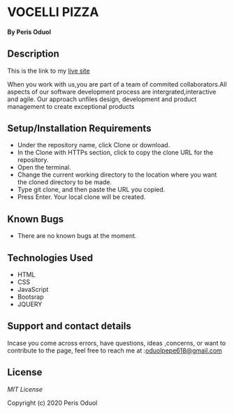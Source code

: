 # VOCELLI PIZZA
#### By **Peris Oduol**
## Description

 This is the link to my [live site]( perisoduol618.github.io/delani-studio/)

 When you work with us,you are part of a team of commited collaborators.All aspects of our software development process are intergrated,interactive and agile.
 Our approach unfiles design, development and product management to create exceptional products
## Setup/Installation Requirements
* Under the repository name, click Clone or download.
* In the Clone with HTTPs section, click  to copy the clone URL for the repository.
* Open the terminal.
* Change the current working directory to the location where you want the cloned directory to be made.
* Type git clone, and then paste the URL you copied.
* Press Enter. Your local clone will be created.
## Known Bugs
* There are no known bugs at the moment.
## Technologies Used
* HTML
* CSS
* JavaScript
* Bootsrap
* JQUERY
## Support and contact details
Incase you come across errors, have questions, ideas ,concerns, or want to contribute to the page, feel free to reach me at :oduolpepe618@gmail.com 

## License
*MIT License*

Copyright (c) 2020 Peris Oduol
